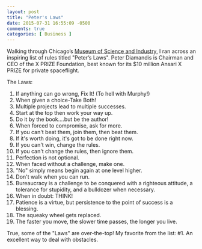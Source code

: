 ```yaml
---
layout: post
title: "Peter's Laws"
date: 2015-07-31 16:55:09 -0500
comments: true
categories: [ Business ]
---
```

Walking through Chicago’s [Museum of Science and Industry](http://msichicago.org), I ran across an inspiring list of rules titled "Peter’s Laws". Peter Diamandis is Chairman and CEO of the X PRIZE Foundation, best known for its $10 million Ansari X PRIZE for private spaceflight. 

The Laws:

<ol start="1">
<li>If anything can go wrong, Fix It!  (To hell with Murphy!)</li>
<!--more-->
<li>When given a choice-Take Both!</li>
<li>Multiple projects lead to multiple successes.</li>
<li>Start at the top then work your way up.</li>
<li>Do it by the book....but be the author!</li>
<li>When forced to compromise, ask for more.</li>
<li>If you can't beat them, join them, then beat them.</li>
<li>If it's worth doing, it's got to be done right now.</li>
<li>If you can't win, change the rules.</li>
<li>If you can't change the rules, then ignore them.</li>
<li>Perfection is not optional.</li>
<li>When faced without a challenge, make one.</li>
<li>"No" simply means begin again at one level higher.</li>
<li>Don't walk when you can run.</li>
<li>Bureaucracy is a challenge to be conquered with a righteous attitude, a tolerance for stupidity, and a bulldozer when necessary.</li>
<li>When in doubt: THINK!</li>
<li>Patience is a virtue, but persistence to the point of success is a blessing.</li>
<li>The squeaky wheel gets replaced.</li>
<li>The faster you move, the slower time passes, the longer you
live.</li>
</ol>

True, some of the "Laws" are over-the-top! My favorite from the list: #1. An excellent way to deal with obstacles.

